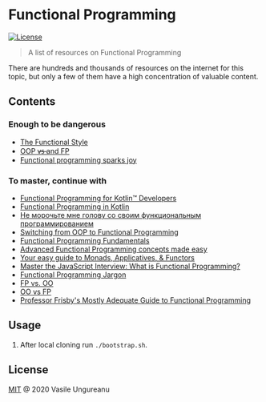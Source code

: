 # Functional Programming

<a href="https://github.com/VasileUngureanu/repository-template/blob/master/LICENSE"><img src="https://img.shields.io/badge/license-MIT-green.svg" alt="License"></a>

> A list of resources on Functional Programming

There are hundreds and thousands of resources on the internet for this topic, but only a few of them have a high concentration of valuable content.

## Contents

### Enough to be dangerous

* [The Functional Style](https://codurance.com/2018/08/09/the-functional-style-part-1/)
* [OOP v̶s̶ and FP](https://www.youtube.com/watch?v=p6cZO5V2ehw)
* [Functional programming sparks joy](https://rachelcarmena.github.io/2019/08/05/functional-programming-sparks-joy.html)

### To master, continue with

* [Functional Programming for Kotlin™ Developers](https://www.functionalhub.com/pages/functional-programming-in-kotlin)
* [Functional Programming in Kotlin](https://www.youtube.com/watch?v=pFbDZQ9M76Y)
* [Не морочьте мне голову со своим функциональным программированием](https://www.youtube.com/watch?v=mmvHC3UgYmg)
* [Switching from OOP to Functional Programming](https://medium.com/@olxc/switching-from-oop-to-functional-programming-4187698d4d3)
* [Functional Programming Fundamentals](https://www.matthewgerstman.com/tech/functional-programming-fundamentals/)
* [Advanced Functional Programming concepts made easy](https://medium.com/nmc-techblog/advanced-functional-programming-concepts-made-easy-2108d227b5ab)
* [Your easy guide to Monads, Applicatives, & Functors](https://medium.com/@lettier/your-easy-guide-to-monads-applicatives-functors-862048d61610)
* [Master the JavaScript Interview: What is Functional Programming?](https://medium.com/javascript-scene/master-the-javascript-interview-what-is-functional-programming-7f218c68b3a0)
* [Functional Programming Jargon](http://git.io/fp-jargons)
* [FP vs. OO](https://blog.cleancoder.com/uncle-bob/2018/04/13/FPvsOO.html)
* [OO vs FP](https://blog.cleancoder.com/uncle-bob/2014/11/24/FPvsOO.html)
* [Professor Frisby's Mostly Adequate Guide to Functional Programming](https://drboolean.gitbooks.io/mostly-adequate-guide-old/content/)

## Usage

1. After local cloning run `./bootstrap.sh`.

License
-------

[MIT](LICENSE) @ 2020 Vasile Ungureanu

